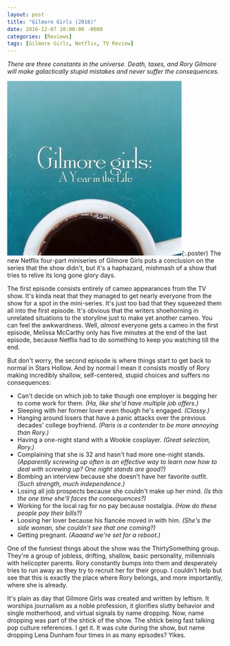```yaml
---
layout: post
title: "Gilmore Girls (2016)"
date: 2016-12-07 10:00:00 -0600
categories: [Reviews]
tags: [Gilmore Girls, Netflix, TV Review]
---
```


*There are three constants in the universe. Death, taxes, and Rory Gilmore will make galactically stupid mistakes and never suffer the consequences.*

![pic](/assets/2016/12/gilmore_girls_netflix.jpg){:.poster} The new Netflix four-part miniseries of Gilmore Girls puts a conclusion on the series that the show didn't, but it's a haphazard, mishmash of a show that tries to relive its long gone glory days.

The first episode consists entirely of cameo appearances from the TV show. It's kinda neat that they managed to get nearly everyone from the show for a spot in the mini-series. It's just too bad that they squeezed them all into the first episode. It's obvious that the writers shoehorning in unrelated situations to the storyline just to make yet another cameo. You can feel the awkwardness. Well, *almost* everyone gets a cameo in the first episode, Melissa McCarthy only has five minutes at the end of the last episode, because Netflix had to do something to keep you watching till the end.

But don't worry, the second episode is where things start to get back to normal in Stars Hollow. And by normal I mean it consists mostly of Rory making incredibly shallow, self-centered, stupid choices and suffers no consequences:

* Can't decide on which job to take though one employer is begging her to come work for them.
  *(Ha, like she'd have multiple job offers.)*
* Sleeping with her former lover even though he's engaged.
  *(Classy.)*
* Hanging around losers that have a panic attacks over the previous decades' college boyfriend.
  *(Paris is a contender to be more annoying than Rory.)*
* Having a one-night stand with a Wookie cosplayer.
  *(Great selection, Rory.)*
* Complaining that she is 32 and hasn't had more one-night stands.
  *(Apparently screwing up often is an effective way to learn now how to deal with screwing up? One night stands are good?)*
* Bombing an interview because she doesn't have her favorite outfit.
  *(Such strength, much independence.)*
* Losing all job prospects because she couldn't make up her mind.
  *(Is this the one time she'll faces the consequences?)*
* Working for the local rag for no pay because nostalgia.
  *(How do these people pay their bills?)*
* Loosing her lover because his fiancée moved in with him.
  *(She's the side woman, she couldn't see that one coming?)*
* Getting pregnant.
  *(Aaaand we're set for a reboot.)*

One of the funniest things about the show was the ThirtySomething group. They're a group of jobless, drifting, shallow, basic personality, millennials with helicopter parents. Rory constantly bumps into them and desperately tries to run away as they try to recruit her for their group. I couldn't help but see that this is exactly the place where Rory belongs, and more importantly, where she is already.

It's plain as day that Gilmore Girls was created and written by leftism. It worships journalism as a noble profession, it glorifies slutty behavior and single motherhood, and virtual signals by name dropping. Now, name dropping was part of the shtick of the show. The shtick being fast talking pop culture references. I get it. It was cute during the show, but name dropping Lena Dunham four times in as many episodes? Yikes.
